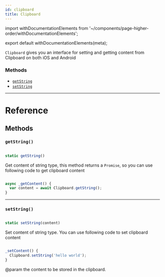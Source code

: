 ```yaml
---
id: clipboard
title: Clipboard
---
```


import withDocumentationElements from '~/components/page-higher-order/withDocumentationElements';

export default withDocumentationElements(meta);

`Clipboard` gives you an interface for setting and getting content from Clipboard on both iOS and Android

### Methods

* [`getString`](../clipboard/#getstring)
* [`setString`](../clipboard/#setstring)

---

# Reference

## Methods

### `getString()`


```javascript

static getString()

```


Get content of string type, this method returns a `Promise`, so you can use following code to get clipboard content


```javascript

async _getContent() {
  var content = await Clipboard.getString();
}

```


---

### `setString()`


```javascript

static setString(content)

```


Set content of string type. You can use following code to set clipboard content


```javascript

_setContent() {
  Clipboard.setString('hello world');
}

```


@param the content to be stored in the clipboard.

